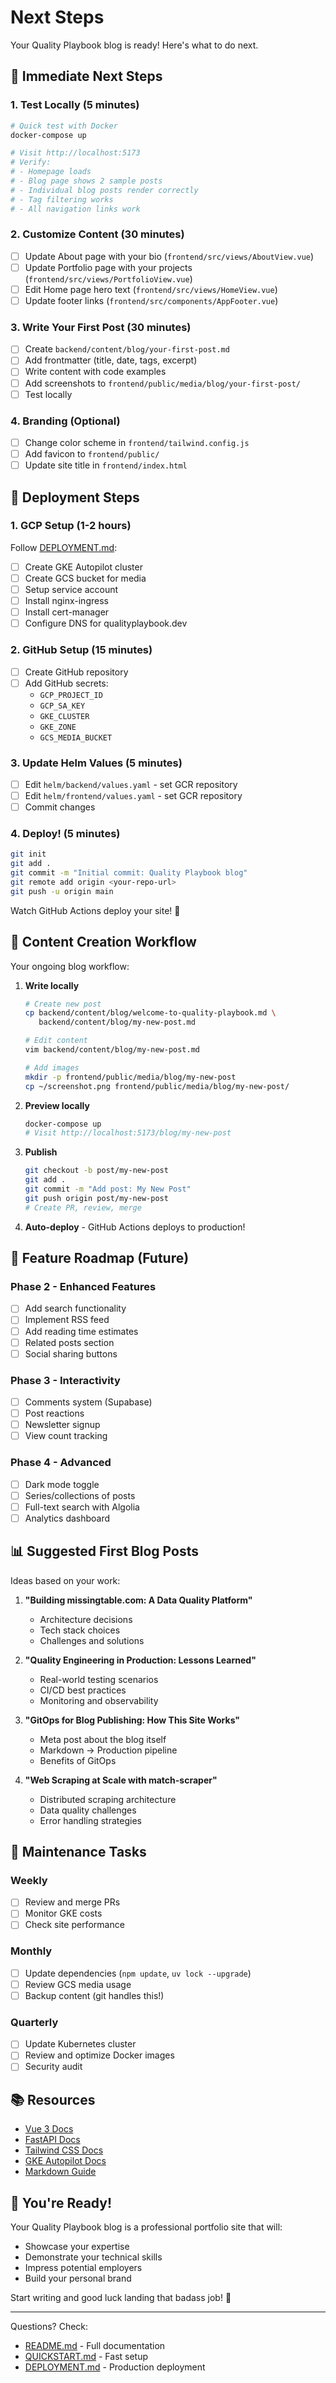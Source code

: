 # Next Steps

Your Quality Playbook blog is ready! Here's what to do next.

## 🏃 Immediate Next Steps

### 1. Test Locally (5 minutes)

```bash
# Quick test with Docker
docker-compose up

# Visit http://localhost:5173
# Verify:
# - Homepage loads
# - Blog page shows 2 sample posts
# - Individual blog posts render correctly
# - Tag filtering works
# - All navigation links work
```

### 2. Customize Content (30 minutes)

- [ ] Update About page with your bio (`frontend/src/views/AboutView.vue`)
- [ ] Update Portfolio page with your projects (`frontend/src/views/PortfolioView.vue`)
- [ ] Edit Home page hero text (`frontend/src/views/HomeView.vue`)
- [ ] Update footer links (`frontend/src/components/AppFooter.vue`)

### 3. Write Your First Post (30 minutes)

- [ ] Create `backend/content/blog/your-first-post.md`
- [ ] Add frontmatter (title, date, tags, excerpt)
- [ ] Write content with code examples
- [ ] Add screenshots to `frontend/public/media/blog/your-first-post/`
- [ ] Test locally

### 4. Branding (Optional)

- [ ] Change color scheme in `frontend/tailwind.config.js`
- [ ] Add favicon to `frontend/public/`
- [ ] Update site title in `frontend/index.html`

## 🚀 Deployment Steps

### 1. GCP Setup (1-2 hours)

Follow [DEPLOYMENT.md](DEPLOYMENT.md):

- [ ] Create GKE Autopilot cluster
- [ ] Create GCS bucket for media
- [ ] Setup service account
- [ ] Install nginx-ingress
- [ ] Install cert-manager
- [ ] Configure DNS for qualityplaybook.dev

### 2. GitHub Setup (15 minutes)

- [ ] Create GitHub repository
- [ ] Add GitHub secrets:
  - `GCP_PROJECT_ID`
  - `GCP_SA_KEY`
  - `GKE_CLUSTER`
  - `GKE_ZONE`
  - `GCS_MEDIA_BUCKET`

### 3. Update Helm Values (5 minutes)

- [ ] Edit `helm/backend/values.yaml` - set GCR repository
- [ ] Edit `helm/frontend/values.yaml` - set GCR repository
- [ ] Commit changes

### 4. Deploy! (5 minutes)

```bash
git init
git add .
git commit -m "Initial commit: Quality Playbook blog"
git remote add origin <your-repo-url>
git push -u origin main
```

Watch GitHub Actions deploy your site! 🎉

## 📝 Content Creation Workflow

Your ongoing blog workflow:

1. **Write locally**
   ```bash
   # Create new post
   cp backend/content/blog/welcome-to-quality-playbook.md \
      backend/content/blog/my-new-post.md

   # Edit content
   vim backend/content/blog/my-new-post.md

   # Add images
   mkdir -p frontend/public/media/blog/my-new-post
   cp ~/screenshot.png frontend/public/media/blog/my-new-post/
   ```

2. **Preview locally**
   ```bash
   docker-compose up
   # Visit http://localhost:5173/blog/my-new-post
   ```

3. **Publish**
   ```bash
   git checkout -b post/my-new-post
   git add .
   git commit -m "Add post: My New Post"
   git push origin post/my-new-post
   # Create PR, review, merge
   ```

4. **Auto-deploy** - GitHub Actions deploys to production!

## 🎯 Feature Roadmap (Future)

### Phase 2 - Enhanced Features
- [ ] Add search functionality
- [ ] Implement RSS feed
- [ ] Add reading time estimates
- [ ] Related posts section
- [ ] Social sharing buttons

### Phase 3 - Interactivity
- [ ] Comments system (Supabase)
- [ ] Post reactions
- [ ] Newsletter signup
- [ ] View count tracking

### Phase 4 - Advanced
- [ ] Dark mode toggle
- [ ] Series/collections of posts
- [ ] Full-text search with Algolia
- [ ] Analytics dashboard

## 📊 Suggested First Blog Posts

Ideas based on your work:

1. **"Building missingtable.com: A Data Quality Platform"**
   - Architecture decisions
   - Tech stack choices
   - Challenges and solutions

2. **"Quality Engineering in Production: Lessons Learned"**
   - Real-world testing scenarios
   - CI/CD best practices
   - Monitoring and observability

3. **"GitOps for Blog Publishing: How This Site Works"**
   - Meta post about the blog itself
   - Markdown → Production pipeline
   - Benefits of GitOps

4. **"Web Scraping at Scale with match-scraper"**
   - Distributed scraping architecture
   - Data quality challenges
   - Error handling strategies

## 🔧 Maintenance Tasks

### Weekly
- [ ] Review and merge PRs
- [ ] Monitor GKE costs
- [ ] Check site performance

### Monthly
- [ ] Update dependencies (`npm update`, `uv lock --upgrade`)
- [ ] Review GCS media usage
- [ ] Backup content (git handles this!)

### Quarterly
- [ ] Update Kubernetes cluster
- [ ] Review and optimize Docker images
- [ ] Security audit

## 📚 Resources

- [Vue 3 Docs](https://vuejs.org)
- [FastAPI Docs](https://fastapi.tiangolo.com)
- [Tailwind CSS Docs](https://tailwindcss.com)
- [GKE Autopilot Docs](https://cloud.google.com/kubernetes-engine/docs/concepts/autopilot-overview)
- [Markdown Guide](https://www.markdownguide.org)

## 🎉 You're Ready!

Your Quality Playbook blog is a professional portfolio site that will:
- Showcase your expertise
- Demonstrate your technical skills
- Impress potential employers
- Build your personal brand

Start writing and good luck landing that badass job! 🚀

---

Questions? Check:
- [README.md](README.md) - Full documentation
- [QUICKSTART.md](QUICKSTART.md) - Fast setup
- [DEPLOYMENT.md](DEPLOYMENT.md) - Production deployment

